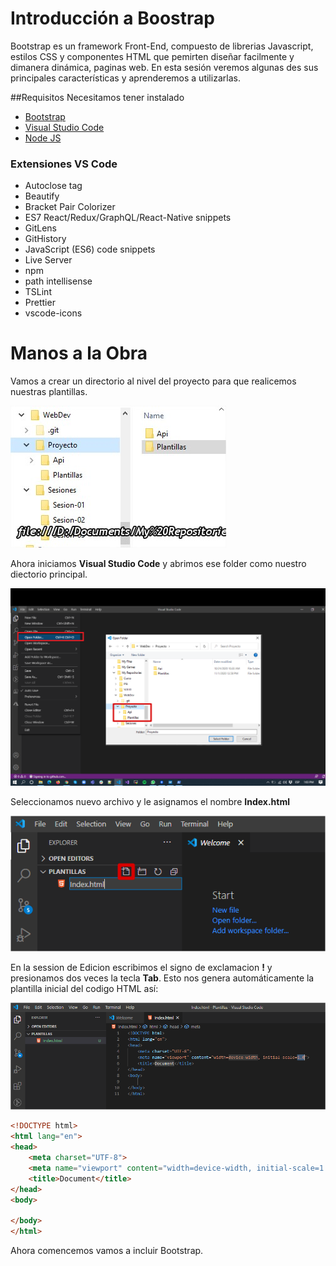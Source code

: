 # Introducción a Boostrap
Bootstrap es un framework Front-End, compuesto de librerias Javascript, estilos CSS y componentes HTML que pemirten diseñar facilmente y dimanera dinámica, paginas web. En esta sesión veremos algunas des sus principales características y aprenderemos a utilizarlas.

##Requisitos
Necesitamos tener instalado 

- [Bootstrap](https://getbootstrap.com/)
- [Visual Studio Code](https://code.visualstudio.com/)
- [Node JS](https://nodejs.org/en/download/)

### Extensiones VS Code
- Autoclose tag
- Beautify
- Bracket Pair Colorizer
- ES7 React/Redux/GraphQL/React-Native snippets
- GitLens
- GitHistory
- JavaScript (ES6) code snippets
- Live Server
- npm
- path intellisense
- TSLint
- Prettier
- vscode-icons

# Manos a la Obra
Vamos a crear un directorio al nivel del proyecto para que realicemos nuestras plantillas.

![Bootstrap](https://github.com/Jucer74/WebDev/blob/main/Sesiones/Sesion-03/Bootstrap-01.png)

Ahora iniciamos **Visual Studio Code** y abrimos ese folder como nuestro diectorio principal.

![Bootstrap](https://github.com/Jucer74/WebDev/blob/main/Sesiones/Sesion-03/Bootstrap-02.png)

Seleccionamos nuevo archivo y le asignamos el nombre **Index.html**

![Bootstrap](https://github.com/Jucer74/WebDev/blob/main/Sesiones/Sesion-03/Bootstrap-03.png)

En la session de Edicion escribimos el signo de exclamacion **!** y presionamos dos veces la tecla **Tab**. Esto nos genera automáticamente la plantilla inicial del codigo HTML así:

![Bootstrap](https://github.com/Jucer74/WebDev/blob/main/Sesiones/Sesion-03/Bootstrap-04.png)

```html
<!DOCTYPE html>
<html lang="en">
<head>
    <meta charset="UTF-8">
    <meta name="viewport" content="width=device-width, initial-scale=1.0">
    <title>Document</title>
</head>
<body>
    
</body>
</html>
```

Ahora comencemos vamos a incluir Bootstrap.


